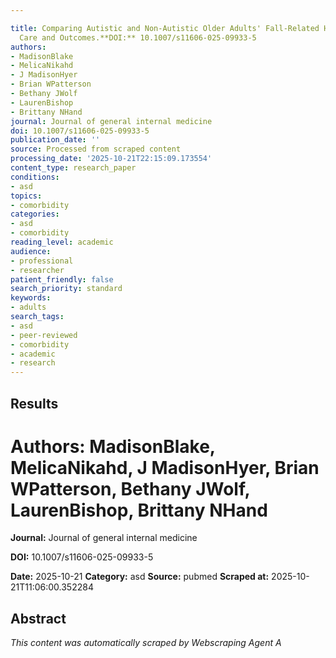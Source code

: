 ```yaml
---

title: Comparing Autistic and Non-Autistic Older Adults' Fall-Related Hospitalization
  Care and Outcomes.**DOI:** 10.1007/s11606-025-09933-5
authors:
- MadisonBlake
- MelicaNikahd
- J MadisonHyer
- Brian WPatterson
- Bethany JWolf
- LaurenBishop
- Brittany NHand
journal: Journal of general internal medicine
doi: 10.1007/s11606-025-09933-5
publication_date: ''
source: Processed from scraped content
processing_date: '2025-10-21T22:15:09.173554'
content_type: research_paper
conditions:
- asd
topics:
- comorbidity
categories:
- asd
- comorbidity
reading_level: academic
audience:
- professional
- researcher
patient_friendly: false
search_priority: standard
keywords:
- adults
search_tags:
- asd
- peer-reviewed
- comorbidity
- academic
- research
---
```




## Results

# **Authors:** MadisonBlake, MelicaNikahd, J MadisonHyer, Brian WPatterson, Bethany JWolf, LaurenBishop, Brittany NHand

**Journal:** Journal of general internal medicine

**DOI:** 10.1007/s11606-025-09933-5

**Date:** 2025-10-21
**Category:** asd
**Source:** pubmed
**Scraped at:** 2025-10-21T11:06:00.352284
## Abstract
*This content was automatically scraped by Webscraping Agent A*